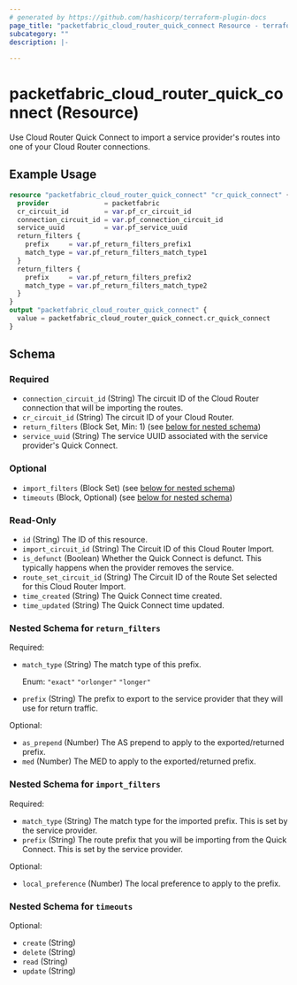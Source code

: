 ```yaml
---
# generated by https://github.com/hashicorp/terraform-plugin-docs
page_title: "packetfabric_cloud_router_quick_connect Resource - terraform-provider-packetfabric"
subcategory: ""
description: |-
  
---
```


# packetfabric_cloud_router_quick_connect (Resource)

Use Cloud Router Quick Connect to import a service provider's routes into one of your Cloud Router connections. 

## Example Usage

```terraform
resource "packetfabric_cloud_router_quick_connect" "cr_quick_connect" {
  provider              = packetfabric
  cr_circuit_id         = var.pf_cr_circuit_id
  connection_circuit_id = var.pf_connection_circuit_id
  service_uuid          = var.pf_service_uuid
  return_filters {
    prefix     = var.pf_return_filters_prefix1
    match_type = var.pf_return_filters_match_type1
  }
  return_filters {
    prefix     = var.pf_return_filters_prefix2
    match_type = var.pf_return_filters_match_type2
  }
}
output "packetfabric_cloud_router_quick_connect" {
  value = packetfabric_cloud_router_quick_connect.cr_quick_connect
}
```

<!-- schema generated by tfplugindocs -->
## Schema

### Required

- `connection_circuit_id` (String) The circuit ID of the Cloud Router connection that will be importing the routes.
- `cr_circuit_id` (String) The circuit ID of your Cloud Router.
- `return_filters` (Block Set, Min: 1) (see [below for nested schema](#nestedblock--return_filters))
- `service_uuid` (String) The service UUID associated with the service provider's Quick Connect.

### Optional

- `import_filters` (Block Set) (see [below for nested schema](#nestedblock--import_filters))
- `timeouts` (Block, Optional) (see [below for nested schema](#nestedblock--timeouts))

### Read-Only

- `id` (String) The ID of this resource.
- `import_circuit_id` (String) The Circuit ID of this Cloud Router Import.
- `is_defunct` (Boolean) Whether the Quick Connect is defunct. This typically happens when the provider removes the service.
- `route_set_circuit_id` (String) The Circuit ID of the Route Set selected for this Cloud Router Import.
- `time_created` (String) The Quick Connect time created.
- `time_updated` (String) The Quick Connect time updated.

<a id="nestedblock--return_filters"></a>
### Nested Schema for `return_filters`

Required:

- `match_type` (String) The match type of this prefix.

	Enum: `"exact"` `"orlonger"` `"longer"`
- `prefix` (String) The prefix to export to the service provider that they will use for return traffic.

Optional:

- `as_prepend` (Number) The AS prepend to apply to the exported/returned prefix.
- `med` (Number) The MED to apply to the exported/returned prefix.


<a id="nestedblock--import_filters"></a>
### Nested Schema for `import_filters`

Required:

- `match_type` (String) The match type for the imported prefix. This is set by the service provider.
- `prefix` (String) The route prefix that you will be importing from the Quick Connect. This is set by the service provider.

Optional:

- `local_preference` (Number) The local preference to apply to the prefix.


<a id="nestedblock--timeouts"></a>
### Nested Schema for `timeouts`

Optional:

- `create` (String)
- `delete` (String)
- `read` (String)
- `update` (String)


